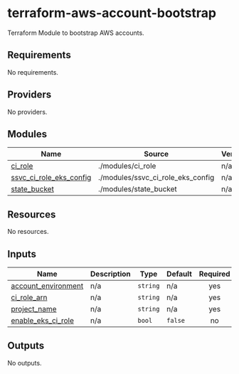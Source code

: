 # terraform-aws-account-bootstrap
Terraform Module to bootstrap AWS accounts.

<!-- BEGIN_TF_DOCS -->
## Requirements

No requirements.

## Providers

No providers.

## Modules

| Name | Source | Version |
|------|--------|---------|
| <a name="module_ci_role"></a> [ci\_role](#module\_ci\_role) | ./modules/ci_role | n/a |
| <a name="module_ssvc_ci_role_eks_config"></a> [ssvc\_ci\_role\_eks\_config](#module\_ssvc\_ci\_role\_eks\_config) | ./modules/ssvc_ci_role_eks_config | n/a |
| <a name="module_state_bucket"></a> [state\_bucket](#module\_state\_bucket) | ./modules/state_bucket | n/a |

## Resources

No resources.

## Inputs

| Name | Description | Type | Default | Required |
|------|-------------|------|---------|:--------:|
| <a name="input_account_environment"></a> [account\_environment](#input\_account\_environment) | n/a | `string` | n/a | yes |
| <a name="input_ci_role_arn"></a> [ci\_role\_arn](#input\_ci\_role\_arn) | n/a | `string` | n/a | yes |
| <a name="input_project_name"></a> [project\_name](#input\_project\_name) | n/a | `string` | n/a | yes |
| <a name="input_enable_eks_ci_role"></a> [enable\_eks\_ci\_role](#input\_enable\_eks\_ci\_role) | n/a | `bool` | `false` | no |

## Outputs

No outputs.
<!-- END_TF_DOCS -->
